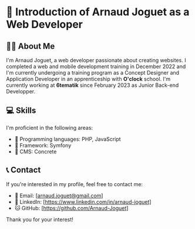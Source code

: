 # 👋 Introduction of Arnaud Joguet as a Web Developer

## 🙋‍♂️ About Me

I'm Arnaud Joguet, a web developer passionate about creating websites. I completed a web and mobile development training in December 2022 and I'm currently undergoing a training program as a Concept Designer and Application Developer in an apprenticeship with **O'clock** school.
I'm currently working at **6tematik** since February 2023 as Junior Back-end Developper.

## 💻 Skills

I'm proficient in the following areas:

- 🚀 Programming languages: PHP, JavaScript
- 🌟 Framework: Symfony
- 🎨 CMS: Concrete

## 📞 Contact

If you're interested in my profile, feel free to contact me:

- 📧 Email: [arnaud.joguet@gmail.com]
- 💼 LinkedIn: [https://www.linkedin.com/in/arnaud-joguet]
- 🐱 GitHub: [https://github.com/Arnaud-Joguet]

Thank you for your interest!
